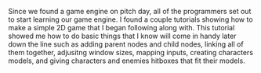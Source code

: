 Since we found a game engine on pitch day, all of the programmers set out to start learning our game engine. I found a couple tutorials showing how to make a simple 2D game that I began following along with. This tutorial showed me how to do basic things that I know will come in handy later down the line such as adding parent nodes and child nodes, linking all of them together, adjusitng window sizes, mapping inputs, creating characters models, and giving characters and enemies hitboxes that fit their models.
